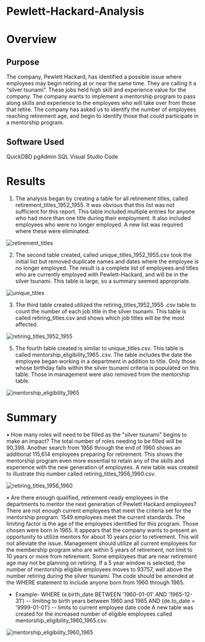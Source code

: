 # Pewlett-Hackard-Analysis
# Overview
## Purpose
The company, Pewlett Hackard, has identified a possible issue where employees may begin retiring at or near the same time.  They are calling it a “silver tsunami”.  These jobs held high skill and experience value for the company.  The company wants to implement a mentorship program to pass along skills and experience to the employees who will take over from those that retire.  The company has asked us to identify the number of employees reaching retirement age, and begin to identify those that could participate in a mentorship program.  
## Software Used
QuickDBD
pgAdmin
SQL
Visual Studio Code
# Results
1.  The analysis began by creating a table for all retirement titles, called retirement_titles_1952_1955.  It was obvious that this list was not sufficient for this report.  This table included multiple entries for anyone who had more than one title during their employment.  It also included employees who were no longer employed.  A new list was required where these were eliminated.

![retirement_titles](https://user-images.githubusercontent.com/79231355/116002324-dcb2b280-a5be-11eb-826d-fafa5c562c16.png)

2. The second table created, called unique_titles_1952_1955.csv took the initial list but removed duplicate names and dates where the employee is no longer employed.  The result is a complete list of employees and titles who are currently employed with Pewlett-Hackard, and will be in the silver tsunami.   This table is large, so a summary seemed appropriate. 

![unique_titles](https://user-images.githubusercontent.com/79231355/116002372-0bc92400-a5bf-11eb-8875-55e4288b4baf.png)

3.  The third table created utilized the retiring_titles_1952_1955
.csv table to count the number of each job title in the silver tsunami.  This table is called retiring_titles.csv and shows which job titles will be the most affected.

![retiring_titles_1952_1955](https://user-images.githubusercontent.com/79231355/116002430-55197380-a5bf-11eb-8cbc-707e0a2ef042.png)

5.  The fourth table created is similar to unique_titles.csv.  This table is called mentorship_eligibility_1965
.csv.  The table includes the date the employee began working in a department in addition to title.  Only those whose birthday falls within the silver tsunami criteria is populated on this table.  Those in management were also removed from the mentorship table. 

![mentorship_eligibility_1965](https://user-images.githubusercontent.com/79231355/116002489-96118800-a5bf-11eb-9bab-65ab405839ad.png)

# Summary
•	How many roles will need to be filled as the "silver tsunami" begins to make an impact?  The total number of roles needing to be filled will be 90,398.  Another search from 1956 through the end of 1960 shows an additional 115,614 employees preparing for retirement.  This shows the mentorship program even more essential to retain any of the skills and experience with the new generation of employees.  A new table was created to illustrate this number called retiring_titles_1956_1960.csv.

![retiring_titles_1956_1960](https://user-images.githubusercontent.com/79231355/116002533-c6592680-a5bf-11eb-81d3-b4f2a3e5503c.png)

•	Are there enough qualified, retirement-ready employees in the departments to mentor the next generation of Pewlett Hackard employees?  There are not enough current employees that meet the criteria set for the mentorship program.   1549 employees meet the current standards.  The limiting factor is the age of the employees identified for this program.  Those chosen were born in 1965.  It appears that the company wants to present an opportunity to utilize mentors for about 10 years prior to retirement.  This will not alleviate the issue.  Management should utilize all current employees for the membership program who are within 5 years of retirement, not limit to 10 years or more from retirement.  Some employees that are near retirement age may not be planning on retiring.  If a 5 year window is selected, the number of mentorship eligible employees moves to 93757, well above the number retiring during the silver tsunami.  The code should be amended  at the WHERE statement to include anyone born from 1960 through 1965.
-	Example-  WHERE (e.birth_date  BETWEEN '1960-01-01' AND '1965-12-31')  -- limiting to birth years between 1960 and 1965
	AND (de.to_date = '9999-01-01') -- limits to current employee date code
A new table was created for the increased number of eligible employees called mentorship_eligibility_1960_1965.csv.

![mentorship_eligibility_1960_1965](https://user-images.githubusercontent.com/79231355/116002628-48e1e600-a5c0-11eb-88f2-465842a7afda.png)
